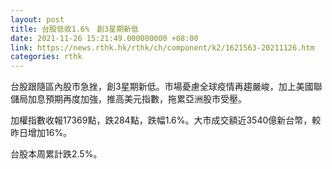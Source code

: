 ```yaml
---
layout: post
title: 台股低收1.6%　創3星期新低
date: 2021-11-26 15:21:49.000000000 +08:00
link: https://news.rthk.hk/rthk/ch/component/k2/1621563-20211126.htm
categories: rthk
---
```


台股跟隨區內股市急挫，創3星期新低。市場憂慮全球疫情再趨嚴峻，加上美國聯儲局加息預期再度加強，推高美元指數，拖累亞洲股市受壓。

加權指數收報17369點，跌284點，跌幅1.6%。大市成交額近3540億新台幣，較昨日增加16%。

台股本周累計跌2.5%。
